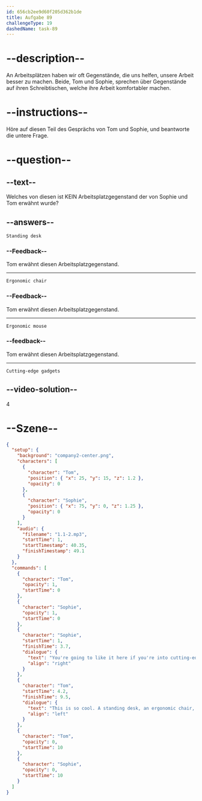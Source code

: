 ```yaml
---
id: 656cb2ee9d60f205d362b1de
title: Aufgabe 89
challengeType: 19
dashedName: task-89
---
```


<!--
AUDIO REFERENCE:
Sophie: Yeah. Here in the company, they are very attentive to these details. You are going to like it here if you are into cutting-edge gadgets.
Tom: This is so cool. A Standing Desk, an ergonomic chair and an ergonomic mouse. Man, everything is perfect. I'm in love with this place!
-->

# --description--

An Arbeitsplätzen haben wir oft Gegenstände, die uns helfen, unsere Arbeit besser zu machen. Beide, Tom und Sophie, sprechen über Gegenstände auf ihren Schreibtischen, welche ihre Arbeit komfortabler machen.

# --instructions--

Höre auf diesen Teil des Gesprächs von Tom und Sophie, und beantworte die untere Frage.

# --question--

## --text--

Welches von diesen ist KEIN Arbeitsplatzgegenstand der von Sophie und Tom erwähnt wurde?

## --answers--

`Standing desk`

### --Feedback--

Tom erwähnt diesen Arbeitsplatzgegenstand.

---

`Ergonomic chair`

### --Feedback--

Tom erwähnt diesen Arbeitsplatzgegenstand.

---

`Ergonomic mouse`

### --feedback--

Tom erwähnt diesen Arbeitsplatzgegenstand.

---

`Cutting-edge gadgets`

## --video-solution--

4

# --Szene--

```json
{
  "setup": {
    "background": "company2-center.png",
    "characters": [
      {
        "character": "Tom",
        "position": { "x": 25, "y": 15, "z": 1.2 },
        "opacity": 0
      },
      {
        "character": "Sophie",
        "position": { "x": 75, "y": 0, "z": 1.25 },
        "opacity": 0
      }
    ],
    "audio": {
      "filename": "1.1-2.mp3",
      "startTime": 1,
      "startTimestamp": 40.35,
      "finishTimestamp": 49.1
    }
  },
  "commands": [
    {
      "character": "Tom",
      "opacity": 1,
      "startTime": 0
    },
    {
      "character": "Sophie",
      "opacity": 1,
      "startTime": 0
    },
    {
      "character": "Sophie",
      "startTime": 1,
      "finishTime": 3.7,
      "dialogue": {
        "text": "You're going to like it here if you're into cutting-edge gadgets.",
        "align": "right"
      }
    },
    {
      "character": "Tom",
      "startTime": 4.2,
      "finishTime": 9.5,
      "dialogue": {
        "text": "This is so cool. A standing desk, an ergonomic chair, and an ergonomic mouse.",
        "align": "left"
      }
    },
    {
      "character": "Tom",
      "opacity": 0,
      "startTime": 10
    },
    {
      "character": "Sophie",
      "opacity": 0,
      "startTime": 10
    }
  ]
}
```

